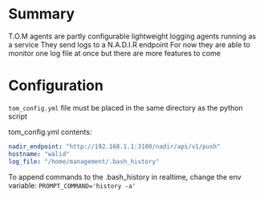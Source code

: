 # Summary

T.O.M agents are partly configurable lightweight logging agents running as a service
They send logs to a N.A.D.I.R endpoint
For now they are able to monitor one log file at once but there are more features to come

# Configuration

`tom_config.yml` file must be placed in the same directory as the python script

tom_config.yml contents:
```tom_config.yml
nadir_endpoint: "http://192.168.1.1:3100/nadir/api/v1/push"
hostname: "walid"
log_file: "/home/management/.bash_history"
```

To append commands to the .bash_history in realtime, change the env variable: `PROMPT_COMMAND='history -a'`
